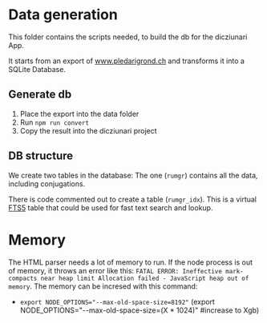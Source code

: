 # Data generation

This folder contains the scripts needed, to build the db for the dicziunari App.

It starts from an export of www.pledarigrond.ch and transforms it into a SQLite Database.

## Generate db

1. Place the export into the data folder
2. Run `npm run convert`
3. Copy the result into the dicziunari project

## DB structure

We create two tables in the database: The one (`rumgr`) contains all the data, including conjugations.

There is code commented out to create a table (`rumgr_idx`). This is a virtual [FTS5](https://www.sqlite.org/fts5.html) table that could be used for fast text search and lookup.

# Memory

The HTML parser needs a lot of memory to run. If the node process is out of memory, it throws an error like this: `FATAL ERROR: Ineffective mark-compacts near heap limit Allocation failed - JavaScript heap out of memory`. The memory can be incresed with this command:

- `export NODE_OPTIONS="--max-old-space-size=8192"` (export NODE_OPTIONS="--max-old-space-size=(X \* 1024)" #increase to Xgb)

